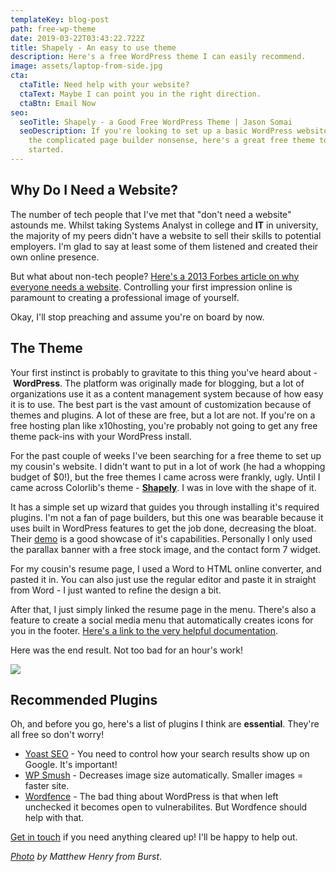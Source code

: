 ```yaml
---
templateKey: blog-post
path: free-wp-theme
date: 2019-03-22T03:43:22.722Z
title: Shapely - An easy to use theme
description: Here's a free WordPress theme I can easily recommend.
image: assets/laptop-from-side.jpg
cta:
  ctaTitle: Need help with your website?
  ctaText: Maybe I can point you in the right direction.
  ctaBtn: Email Now
seo:
  seoTitle: Shapely - a Good Free WordPress Theme | Jason Somai
  seoDescription: If you're looking to set up a basic WordPress website without
    the complicated page builder nonsense, here's a great free theme to get you
    started.
---
```

## Why Do I Need a Website?

The number of tech people that I've met that "don't need a website" astounds me. Whilst taking Systems Analyst in college and **IT** in university, the majority of my peers didn't have a website to sell their skills to potential employers. I'm glad to say at least some of them listened and created their own online presence.

But what about non-tech people? [Here's a 2013 Forbes article on why everyone needs a website](https://www.forbes.com/sites/jacquelynsmith/2013/04/26/why-every-job-seeker-should-have-a-personal-website-and-what-it-should-include/#3bcb0dea119e). Controlling your first impression online is paramount to creating a professional image of yourself.

Okay, I'll stop preaching and assume you're on board by now.

## The Theme

Your first instinct is probably to gravitate to this thing you've heard about - **WordPress**. The platform was originally made for blogging, but a lot of organizations use it as a content management system because of how easy it is to use. The best part is the vast amount of customization because of themes and plugins. A lot of these are free, but a lot are not. If you're on a free hosting plan like x10hosting, you're probably not going to get any free theme pack-ins with your WordPress install. 

For the past couple of weeks I've been searching for a free theme to set up my cousin's website. I didn't want to put in a lot of work (he had a whopping budget of $0!), but the free themes I came across were frankly, ugly. Until I came across Colorlib's theme - **[Shapely](https://colorlib.com/wp/themes/shapely/)**. I was in love with the shape of it.

It has a simple set up wizard that guides you through installing it's required plugins. I'm not a fan of page builders, but this one was bearable because it uses built in WordPress features to get the job done, decreasing the bloat. Their [demo](https://colorlib.com/shapely/) is a good showcase of it's capabilities. Personally I only used the parallax banner with a free stock image, and the contact form 7 widget.

For my cousin's resume page, I used a Word to HTML online converter, and pasted it in. You can also just use the regular editor and paste it in straight from Word - I just wanted to refine the design a bit.

After that, I just simply linked the resume page in the menu. There's also a feature to create a social media menu that automatically creates icons for you in the footer. [Here's a link to the very helpful documentation](https://colorlib.com/wp/support/shapely/).

Here was the end result. Not too bad for an hour's work!

<a href="#img1" id="img-1-link" class="lightbox-link"><img class="inline-image height-400" src="/assets/chris-preview.jpg"/></a><a href="#img-1-link" class="lightbox" id="img1"><span style="background-image: url('/assets/chris-preview.jpg')"></span></a>

## Recommended Plugins

Oh, and before you go, here's a list of plugins I think are **essential**. They're all free so don't worry!

* [Yoast SEO](https://en-ca.wordpress.org/plugins/wordpress-seo/) - You need to control how your search results show up on Google. It's important!
* [WP Smush](https://en-ca.wordpress.org/plugins/wp-smushit/) - Decreases image size automatically. Smaller images = faster site.
* [Wordfence](https://en-ca.wordpress.org/plugins/wordfence/) - The bad thing about WordPress is that when left unchecked it becomes open to vulnerabilites. But Wordfence should help with that.

[Get in touch](https://jasonsomai.com/contact) if you need anything cleared up! I'll be happy to help out.

*[Photo](https://burst.shopify.com/photos/laptop-from-side?q=computer) by Matthew Henry from Burst*.